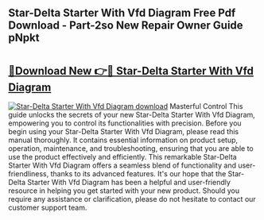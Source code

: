 ## Star-Delta Starter With Vfd Diagram Free Pdf Download - Part-2so New Repair Owner Guide pNpkt

# <h2><a href="http://dfhoenv.blite.top/?on=Star-Delta+Starter+With+Vfd+Diagram">🔗Download New 👉🔴 Star-Delta Starter With Vfd Diagram</a></h2>

[![Star-Delta Starter With Vfd Diagram download](https://i.imgur.com/lujVjoI.png)](http://dfhoenv.blite.top/?on=Star-Delta+Starter+With+Vfd+Diagram)
Masterful Control This guide unlocks the secrets of your new Star-Delta Starter With Vfd Diagram, empowering you to control its functionalities with precision. Before you begin using your Star-Delta Starter With Vfd Diagram, please read this manual thoroughly. It contains essential information on product setup, operation, maintenance, and troubleshooting, ensuring that you are able to use the product effectively and efficiently. This remarkable Star-Delta Starter With Vfd Diagram offers a seamless blend of functionality and user-friendliness, thanks to its advanced features. It's our hope that the Star-Delta Starter With Vfd Diagram has been a helpful and user-friendly resource in helping you get started with your new product. Should you require any assistance or clarification, please do not hesitate to contact our customer support team.
